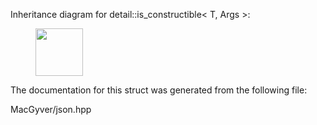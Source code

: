 <div id="structdetail_1_1is__constructible">

</div>

<span id="structdetail_1_1is__constructible"
label="structdetail_1_1is__constructible"></span> Inheritance diagram
for detail::is_constructible$<$ T, Args $>$:

<figure>
<div class="center">
<img src="structdetail_1_1is__constructible" style="height:2cm" />
</div>
</figure>

The documentation for this struct was generated from the following file:

<div class="DoxyCompactItemize">

MacGyver/json.hpp

</div>
